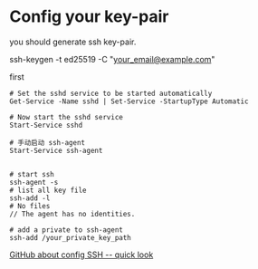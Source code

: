 # Config your key-pair

you should generate ssh key-pair.

ssh-keygen -t ed25519 -C "your_email@example.com"


first
```
# Set the sshd service to be started automatically
Get-Service -Name sshd | Set-Service -StartupType Automatic

# Now start the sshd service
Start-Service sshd

# 手动启动 ssh-agent
Start-Service ssh-agent


# start ssh
ssh-agent -s
# list all key file
ssh-add -l
# No files
// The agent has no identities.

# add a private to ssh-agent
ssh-add /your_private_key_path
```

[GitHub about config SSH -- quick look](https://docs.github.com/en/authentication/connecting-to-github-with-ssh/adding-a-new-ssh-key-to-your-github-account)